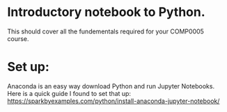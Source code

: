 # Introductory notebook to Python. 

This should cover all the fundementals required for your COMP0005 course. 

# Set up:

Anaconda is an easy way download Python and run Jupyter Notebooks. Here is a quick guide I found to set that up: https://sparkbyexamples.com/python/install-anaconda-jupyter-notebook/
